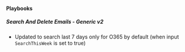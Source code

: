 
#### Playbooks

##### Search And Delete Emails - Generic v2

- Updated to search last 7 days only for O365 by default (when input `SearchThisWeek` is set to true)
